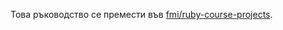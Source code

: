 Това ръководство се премести във [fmi/ruby-course-projects](https://github.com/fmi/ruby-course-projects/blob/master/web_with_sinatra.md).
